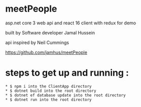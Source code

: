 # meetPeople

asp.net core 3 web api and react 16 client with redux for demo

built by Software developer Jamal Hussein

api inspired by Neil Cummings

https://github.com/jamhus/meetPeople

# steps to get up and running :

    * $ npm i into the ClientApp directory
    * $ dotnet build into the root directory
    * $ dotnet ef database update into the root directory
    * $ dotnet run into the root directory
